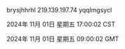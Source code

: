 brysjhhrhl 219.139.197.74 yqqlmgsycl

2024年 11月 01日 星期五 17:00:02 CST

2024年 11月 01日 星期五 09:00:02 GMT
